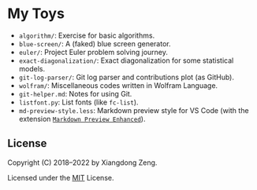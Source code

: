 # My Toys

- `algorithm/`: Exercise for basic algorithms.
- `blue-screen/`: A (faked) blue screen generator.
- `euler/`: Project Euler problem solving journey.
- `exact-diagonalization/`: Exact diagonalization for some statistical models.
- `git-log-parser/`: Git log parser and contributions plot (as GitHub).
- `wolfram/`: Miscellaneous codes written in Wolfram Language.
- `git-helper.md`: Notes for using Git.
- `listfont.py`: List fonts (like `fc-list`).
- `md-preview-style.less`: Markdown preview style for VS Code (with the extension [`Markdown Preview Enhanced`](https://github.com/shd101wyy/vscode-markdown-preview-enhanced)).

## License

Copyright (C) 2018&ndash;2022 by Xiangdong Zeng.

Licensed under the [MIT](LICENSE) License.
